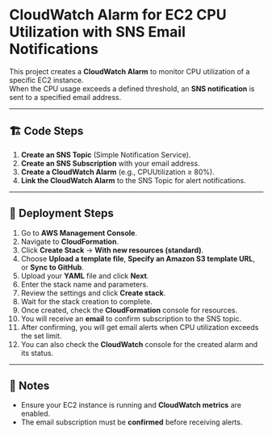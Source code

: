 # CloudWatch Alarm for EC2 CPU Utilization with SNS Email Notifications

This project creates a **CloudWatch Alarm** to monitor CPU utilization of a specific EC2 instance.  
When the CPU usage exceeds a defined threshold, an **SNS notification** is sent to a specified email address.

---

## 🏗️ Code Steps

1. **Create an SNS Topic** (Simple Notification Service).
2. **Create an SNS Subscription** with your email address.
3. **Create a CloudWatch Alarm** (e.g., CPUUtilization ≥ 80%).
4. **Link the CloudWatch Alarm** to the SNS Topic for alert notifications.

---

## 🚀 Deployment Steps

1. Go to **AWS Management Console**.
2. Navigate to **CloudFormation**.
3. Click **Create Stack** → **With new resources (standard)**.
4. Choose **Upload a template file**, **Specify an Amazon S3 template URL**, or **Sync to GitHub**.
5. Upload your **YAML** file and click **Next**.
6. Enter the stack name and parameters.
7. Review the settings and click **Create stack**.
8. Wait for the stack creation to complete.
9. Once created, check the **CloudFormation** console for resources.
10. You will receive an **email** to confirm subscription to the SNS topic.
11. After confirming, you will get email alerts when CPU utilization exceeds the set limit.
12. You can also check the **CloudWatch** console for the created alarm and its status.

---

## 📌 Notes
- Ensure your EC2 instance is running and **CloudWatch metrics** are enabled.
- The email subscription must be **confirmed** before receiving alerts.
